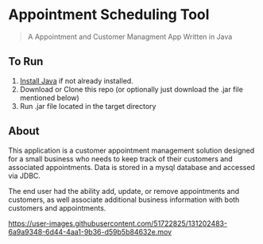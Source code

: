 # Appointment Scheduling Tool
> A Appointment and Customer Managment App Written in Java

## To Run 
1. [Install Java](https://www.java.com/en/download/) if not already installed.
2. Download or Clone this repo (or optionally just download the .jar file mentioned below)
3. Run .jar file located in the target directory 

## About
This application is a customer appointment management solution designed for a small business who needs to keep track of
their customers and associated appointments. Data is stored in a mysql database and accessed via JDBC.

The end user had the ability add, update, or remove appointments and customers, as well associate additional business
information with both customers and appointments.


https://user-images.githubusercontent.com/51722825/131202483-6a9a9348-6d44-4aa1-9b36-d59b5b84632e.mov


